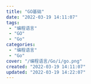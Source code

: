 ```yaml
---
title: "GO基础"
date: "2022-03-19 14:11:07"
tags: 
 - "编程语言"
 - "GO"
 - "Go"
categories: 
 - "编程语言"
 - "Go"
cover: "/编程语言/Go/i/go.png"
created: "2022-03-19 14:11:07"
updated: "2022-03-19 14:22:07"
---
```

